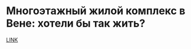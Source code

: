 # Многоэтажный жилой комплекс в Вене: хотели бы так жить?



[LINK](https://varlamov.ru/2344158.html)